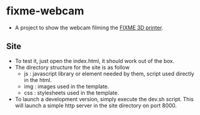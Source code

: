 fixme-webcam
============
- A project to show the webcam filming the [FIXME 3D printer](https://fixme.ch/wiki/Ultimaker).

Site
----
- To test it, just open the index.html, it should work out of the box.
- The directory structure for the site is as follow
    - js : javascript library or element needed by them, script used directly in the html.
    - img : images used in the template.
    - css : stylesheets used in the template.
- To launch a development version, simply execute the dev.sh script. This will launch a simple http server in the site directory on port 8000.
